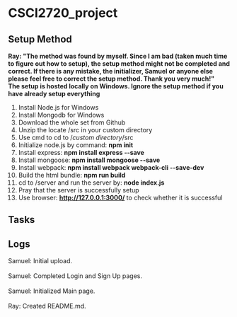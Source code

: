 # CSCI2720_project

## Setup Method
**Ray: "The method was found by myself. Since I am bad (taken much time to figure out how to setup), the setup method might not be completed and correct. If there is any mistake, the initializer, Samuel or anyone else please feel free to correct the setup method. Thank you very much!"**<br>
**The setup is hosted locally on Windows. Ignore the setup method if you have already setup everything**<br>
1. Install Node.js for Windows
2. Install Mongodb for Windows
3. Download the whole set from Github<br>
4. Unzip the locate /src in your custom directory<br>
5. Use cmd to cd to /*custom directory*/src<br>
6. Initialize node.js by command: **npm init**
7. Install express: **npm install express --save**
8. Install mongoose: **npm install mongoose --save**
9. Install webpack: **npm install webpack webpack-cli --save-dev**
10. Build the html bundle: **npm run build**
11. cd to /server and run the server by: **node index.js**
12. Pray that the server is successfully setup
13. Use browser: **http://127.0.0.1:3000/** to check whether it is successful

## Tasks



## Logs

Samuel: Initial upload.<br><br>
Samuel: Completed Login and Sign Up pages.<br><br>
Samuel: Initialized Main page.<br><br>
Ray: Created README.md.<br><br>
